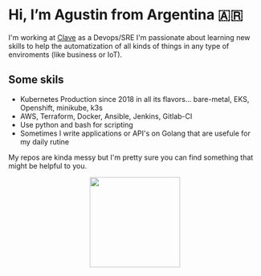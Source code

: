 # Hi, I’m Agustin from Argentina :argentina:

I'm working at [Clave](https://clave.com) as a Devops/SRE
I'm passionate about learning new skills to help the automatization of all kinds of things in any type of enviroments (like business or IoT).

## Some skils
+ Kubernetes Production since 2018 in all its flavors... bare-metal, EKS, Openshift, minikube, k3s
+ AWS, Terraform, Docker, Ansible, Jenkins, Gitlab-CI
+ Use python and bash for scripting
+ Sometimes I write applications or API's on Golang that are usefule for my daily rutine 

My repos are kinda messy but I'm pretty sure you can find something that might be helpful to you.

<div align="center">
  <a href="https://github.com/agustinlare">
  <img height="180em" src="https://github-readme-stats.vercel.app/api?username=agustinlare&show_icons=true&theme=dracula&include_all_commits=true&count_private=true"/>
</div>
